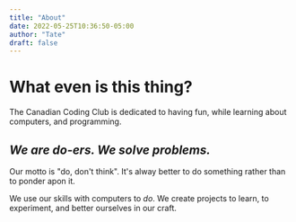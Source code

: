 ```yaml
---
title: "About"
date: 2022-05-25T10:36:50-05:00
author: "Tate"
draft: false
---
```

# What even is this thing?

The Canadian Coding Club is dedicated to having fun, while learning about computers, and programming. 

## __*We are do-ers. We solve problems.*__

Our motto is "do, don't think". It's alway better to do something rather than to ponder apon it. 

We use our skills with computers to *do*. We create projects to learn, to experiment, and better ourselves in our craft.




